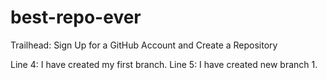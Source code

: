 # best-repo-ever
Trailhead: Sign Up for a GitHub Account and Create a Repository

Line 4: I have created my first branch.
Line 5: I have created new branch 1.